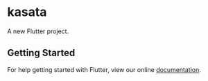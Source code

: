 # kasata

A new Flutter project.

## Getting Started

For help getting started with Flutter, view our online
[documentation](https://flutter.io/).
